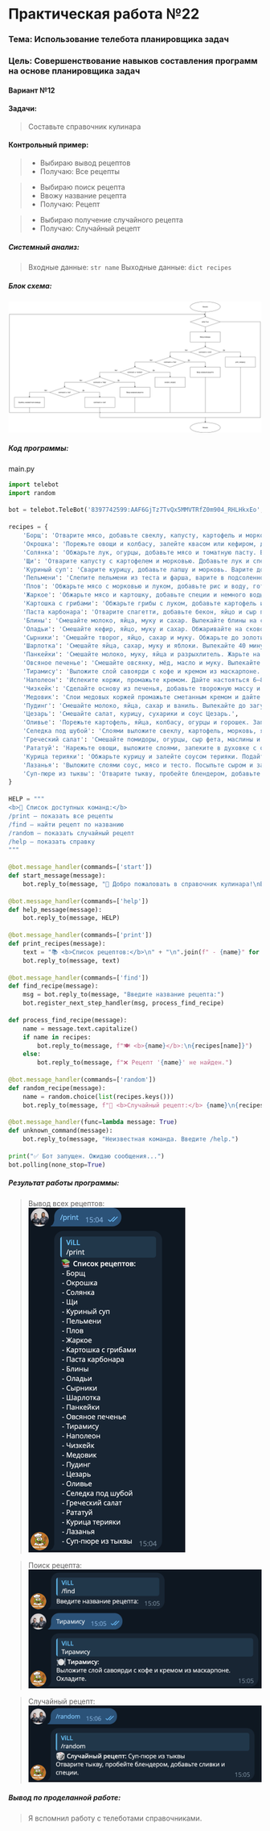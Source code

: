 # Практическая работа №22 #      
### Тема: Использование телебота планировщика задач ###     
### Цель: Cовершенствование навыков составления программ на основе планировщика задач ###

#### Вариант №12 ####
#### Задачи: ####

> Составьте справочник кулинара



#### Контрольный пример: ####
> - Выбираю вывод рецептов
> - Получаю: Все рецепты


> - Выбираю поиск рецепта
> - Ввожу название рецепта
> - Получаю: Рецепт

> - Выбираю получение случайного рецепта
> - Получаю: Случайный рецепт

##### Системный анализ: #####
> Входные данные: `str name`
> Выходные данные: `dict recipes`
 

##### Блок схема: #####
![pr22.png](pr22.png)

##### Код программы: #####
main.py
```python
import telebot
import random

bot = telebot.TeleBot('8397742599:AAF6GjTz7TvQx5MMVTRfZ0m904_RHLHkxEo', parse_mode='HTML')

recipes = {
    'Борщ': 'Отварите мясо, добавьте свеклу, капусту, картофель и морковь. Варите до готовности.',
    'Окрошка': 'Порежьте овощи и колбасу, залейте квасом или кефиром, добавьте сметану.',
    'Солянка': 'Обжарьте лук, огурцы, добавьте мясо и томатную пасту. Варите с бульоном.',
    'Щи': 'Отварите капусту с картофелем и морковью. Добавьте лук и специи.',
    'Куриный суп': 'Сварите курицу, добавьте лапшу и морковь. Варите до готовности.',
    'Пельмени': 'Слепите пельмени из теста и фарша, варите в подсоленной воде 7–10 минут.',
    'Плов': 'Обжарьте мясо с морковью и луком, добавьте рис и воду, готовьте под крышкой.',
    'Жаркое': 'Обжарьте мясо и картошку, добавьте специи и немного воды. Тушите до мягкости.',
    'Картошка с грибами': 'Обжарьте грибы с луком, добавьте картофель и жарьте до готовности.',
    'Паста карбонара': 'Отварите спагетти, добавьте бекон, яйцо и сыр пармезан.',
    'Блины': 'Смешайте молоко, яйца, муку и сахар. Выпекайте блины на сковороде.',
    'Оладьи': 'Смешайте кефир, яйцо, муку и сахар. Обжаривайте на сковороде.',
    'Сырники': 'Смешайте творог, яйцо, сахар и муку. Обжарьте до золотистой корочки.',
    'Шарлотка': 'Смешайте яйца, сахар, муку и яблоки. Выпекайте 40 минут.',
    'Панкейки': 'Смешайте молоко, муку, яйца и разрыхлитель. Жарьте на сковороде.',
    'Овсяное печенье': 'Смешайте овсянку, мёд, масло и муку. Выпекайте до золотистого цвета.',
    'Тирамису': 'Выложите слой савоярди с кофе и кремом из маскарпоне. Охладите.',
    'Наполеон': 'Испеките коржи, промажьте кремом. Дайте настояться 6–8 часов.',
    'Чизкейк': 'Сделайте основу из печенья, добавьте творожную массу и запеките.',
    'Медовик': 'Слои медовых коржей промажьте сметанным кремом и дайте настояться.',
    'Пудинг': 'Смешайте молоко, яйца, сахар и ваниль. Выпекайте до загустения.',
    'Цезарь': 'Смешайте салат, курицу, сухарики и соус Цезарь.',
    'Оливье': 'Порежьте картофель, яйца, колбасу, огурцы и горошек. Заправьте майонезом.',
    'Селедка под шубой': 'Слоями выложите свеклу, картофель, морковь, яйца и сельдь с майонезом.',
    'Греческий салат': 'Смешайте помидоры, огурцы, сыр фета, маслины и лук.',
    'Рататуй': 'Нарежьте овощи, выложите слоями, запеките в духовке с оливковым маслом.',
    'Курица терияки': 'Обжарьте курицу и залейте соусом терияки. Подайте с рисом.',
    'Лазанья': 'Выложите слоями соус, мясо и тесто. Посыпьте сыром и запеките.',
    'Суп-пюре из тыквы': 'Отварите тыкву, пробейте блендером, добавьте сливки и специи.'
}

HELP = """
<b>📖 Список доступных команд:</b>
/print — показать все рецепты  
/find — найти рецепт по названию  
/random — показать случайный рецепт  
/help — показать справку
"""

@bot.message_handler(commands=['start'])
def start_message(message):
    bot.reply_to(message, "🍴 Добро пожаловать в справочник кулинара!\nВведите /help для списка команд.")

@bot.message_handler(commands=['help'])
def help_message(message):
    bot.reply_to(message, HELP)

@bot.message_handler(commands=['print'])
def print_recipes(message):
    text = "📚 <b>Список рецептов:</b>\n" + "\n".join(f" - {name}" for name in recipes.keys())
    bot.reply_to(message, text)

@bot.message_handler(commands=['find'])
def find_recipe(message):
    msg = bot.reply_to(message, "Введите название рецепта:")
    bot.register_next_step_handler(msg, process_find_recipe)

def process_find_recipe(message):
    name = message.text.capitalize()
    if name in recipes:
        bot.reply_to(message, f"🍽 <b>{name}</b>:\n{recipes[name]}")
    else:
        bot.reply_to(message, f"❌ Рецепт '{name}' не найден.")

@bot.message_handler(commands=['random'])
def random_recipe(message):
    name = random.choice(list(recipes.keys()))
    bot.reply_to(message, f"🎲 <b>Случайный рецепт:</b> {name}\n{recipes[name]}")

@bot.message_handler(func=lambda message: True)
def unknown_command(message):
    bot.reply_to(message, "Неизвестная команда. Введите /help.")

print("✅ Бот запущен. Ожидаю сообщения...")
bot.polling(none_stop=True)

```


##### Результат работы программы: ####
> Вывод всех рецептов:  
> ![prim1.png](prim1.png)

> Поиск рецепта:     
> ![prim2.png](prim2.png)

> Случайный рецепт:     
> ![prim3.png](prim3.png)
##### Вывод по проделанной работе: ####    
> Я вспомнил работу с телеботами справочниками.




  